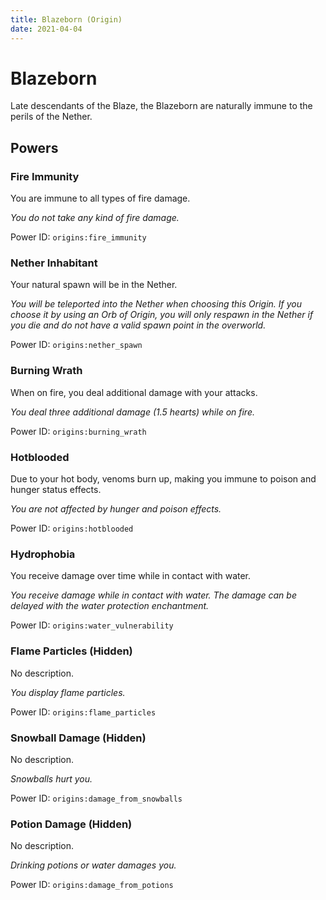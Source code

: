 ```yaml
---
title: Blazeborn (Origin)
date: 2021-04-04
---
```

# Blazeborn

Late descendants of the Blaze, the Blazeborn are naturally immune to the perils of the Nether.

## Powers

### Fire Immunity
You are immune to all types of fire damage.

_You do not take any kind of fire damage._

Power ID: `origins:fire_immunity`

### Nether Inhabitant
Your natural spawn will be in the Nether.

_You will be teleported into the Nether when choosing this Origin. If you choose it by using an Orb of Origin, you will only respawn in the Nether if you die and do not have a valid spawn point in the overworld._

Power ID: `origins:nether_spawn`

### Burning Wrath
When on fire, you deal additional damage with your attacks.

_You deal three additional damage (1.5 hearts) while on fire._

Power ID: `origins:burning_wrath`

### Hotblooded
Due to your hot body, venoms burn up, making you immune to poison and hunger status effects.

_You are not affected by hunger and poison effects._

Power ID: `origins:hotblooded`

### Hydrophobia
You receive damage over time while in contact with water.

_You receive damage while in contact with water. The damage can be delayed with the water protection enchantment._

Power ID: `origins:water_vulnerability`

### Flame Particles (Hidden)
No description.

_You display flame particles._

Power ID: `origins:flame_particles`

### Snowball Damage (Hidden)
No description.

_Snowballs hurt you._

Power ID: `origins:damage_from_snowballs`

### Potion Damage (Hidden)
No description.

_Drinking potions or water damages you._

Power ID: `origins:damage_from_potions`
